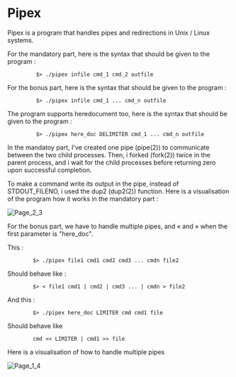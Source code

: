 # Pipex
Pipex is a program that handles pipes and redirections in Unix / Linux systems.

For the mandatory part, here is the syntax that should be given to the program : 
            
             $> ./pipex infile cmd_1 cmd_2 outfile
For the bonus part, here is the syntax that should be given to the program : 
            
             $> ./pipex infile cmd_1 ... cmd_n outfile
The program supports heredocument too, here is the syntax that should be given to the program :

             $> ./pipex here_doc DELIMITER cmd_1 ... cmd_n outfile         
In the mandatoy part, I've created one pipe (pipe(2)) to communicate between the two child processes. Then, i forked (fork(2)) twice in the parent process, and i wait for the child processes before returning zero upon successful completion. 


To make a command write its output in the pipe, instead of STDOUT_FILENO, i used the dup2 (dup2(2)) function. 
Here is a visualisation of the program how it works in the mandatory part :

![Page_2_3](https://user-images.githubusercontent.com/115739322/226490616-32166bc2-e2c7-4d64-a587-e4fed3b45c85.png)

For the bonus part, we have to handle multiple pipes, and « and » when the first parameter is "here_doc".

This :

            $> ./pipex file1 cmd1 cmd2 cmd3 ... cmdn file2
Should behave like :

            $> < file1 cmd1 | cmd2 | cmd3 ... | cmdn > file2
And this :

            $> ./pipex here_doc LIMITER cmd cmd1 file
Should behave like 

            cmd << LIMITER | cmd1 >> file
Here is a visualisation of how to handle multiple pipes

![Page_1_4](https://user-images.githubusercontent.com/115739322/227705339-e15003c5-fde2-4436-98b3-8912e3870d32.png)
